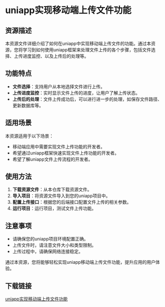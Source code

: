 # uniapp实现移动端上传文件功能

## 资源描述

本资源文件详细介绍了如何在uniapp中实现移动端上传文件的功能。通过本资源，您将学习到如何使用uniapp框架来处理文件上传的各个步骤，包括文件选择、上传进度监控、以及上传后的处理等。

## 功能特点

- **文件选择**：支持用户从本地选择文件进行上传。
- **上传进度监控**：实时显示文件上传的进度，让用户了解上传状态。
- **上传后的处理**：文件上传成功后，可以进行进一步的处理，如保存文件路径、更新数据库等。

## 适用场景

本资源适用于以下场景：

- 移动端应用中需要实现文件上传功能的开发者。
- 希望通过uniapp框架快速实现文件上传功能的开发者。
- 希望了解uniapp文件上传流程的开发者。

## 使用方法

1. **下载资源文件**：从本仓库下载资源文件。
2. **导入项目**：将资源文件导入到您的uniapp项目中。
3. **配置上传接口**：根据您的后端接口配置文件上传的相关参数。
4. **运行项目**：运行项目，测试文件上传功能。

## 注意事项

- 请确保您的uniapp项目环境配置正确。
- 上传文件时，请注意文件大小和类型限制。
- 上传过程中，请确保网络连接稳定。

通过本资源，您将能够轻松实现uniapp移动端上传文件功能，提升应用的用户体验。

## 下载链接

[uniapp实现移动端上传文件功能](https://pan.quark.cn/s/19e79f682bb3)